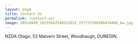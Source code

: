 ```yaml
---
layout: page
title: Contact Us
permalink: /contact-us/
image: 20934849_10155682540312915_757772768380434468_bw.jpg
---
```


NZDA Otago,
53 Malvern Street,
Woodhaugh,
DUNEDIN.
